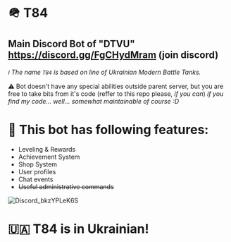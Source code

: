 # 🪖 T84
## Main Discord Bot of "DTVU" https://discord.gg/FgCHydMram (join discord)
*ℹ️ The name `T84` is based on line of Ukrainian Modern Battle Tanks.*

⚠️ Bot doesn't have any special abilities outside parent server, but you are free to take bits from it's code (reffer to this repo please, *if you can*)
*if you find my code... well... somewhat maintainable of course :D*

# 🚀 This bot has following features:
- Leveling & Rewards
- Achievement System
- Shop System
- User profiles
- Chat events
- ~~Useful administrative commands~~

![Discord_bkzYPLeK6S](https://user-images.githubusercontent.com/49173264/203198328-5a5f2411-e10c-4526-8a9c-2be8a743fa4f.png)

# 🇺🇦 T84 is in Ukrainian!
